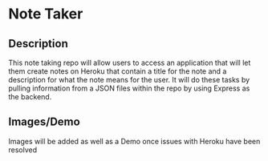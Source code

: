 # Note Taker

## Description
This note taking repo will allow users to access an application that will let them create notes on Heroku that contain a title for the note and a description for what the note means for the user.
It will do these tasks by pulling information from a JSON files within the repo by using Express as the backend.

## Images/Demo
Images will be added as well as a Demo once issues with Heroku have been resolved

